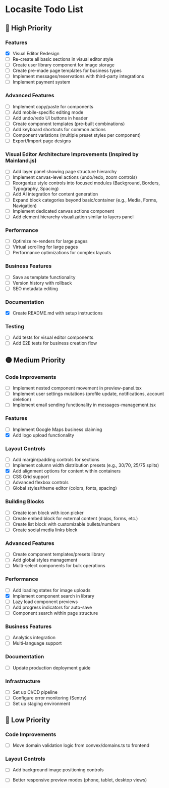 # Locasite Todo List

## 🔴 High Priority

### Features
- [x] Visual Editor Redesign
- [ ] Re-create all basic sections in visual editor style
- [ ] Create user library component for image storage
- [ ] Create pre-made page templates for business types
- [ ] Implement messages/reservations with third-party integrations
- [ ] Implement payment system

### Advanced Features  
- [ ] Implement copy/paste for components
- [ ] Add mobile-specific editing mode
- [ ] Add undo/redo UI buttons in header
- [ ] Create component templates (pre-built combinations)
- [ ] Add keyboard shortcuts for common actions
- [ ] Component variations (multiple preset styles per component)
- [ ] Export/Import page designs

### Visual Editor Architecture Improvements (Inspired by Mainland.js)
- [ ] Add layer panel showing page structure hierarchy
- [ ] Implement canvas-level actions (undo/redo, zoom controls)
- [ ] Reorganize style controls into focused modules (Background, Borders, Typography, Spacing)
- [ ] Add AI integration for content generation
- [ ] Expand block categories beyond basic/container (e.g., Media, Forms, Navigation)
- [ ] Implement dedicated canvas actions component
- [ ] Add element hierarchy visualization similar to layers panel

### Performance
- [ ] Optimize re-renders for large pages
- [ ] Virtual scrolling for large pages
- [ ] Performance optimizations for complex layouts

### Business Features
- [ ] Save as template functionality
- [ ] Version history with rollback
- [ ] SEO metadata editing

### Documentation
- [x] Create README.md with setup instructions

### Testing
- [ ] Add tests for visual editor components
- [ ] Add E2E tests for business creation flow

## 🟡 Medium Priority

### Code Improvements
- [ ] Implement nested component movement in preview-panel.tsx
- [ ] Implement user settings mutations (profile update, notifications, account deletion)
- [ ] Implement email sending functionality in messages-management.tsx

### Features
- [ ] Implement Google Maps business claiming
- [x] Add logo upload functionality

### Layout Controls
- [ ] Add margin/padding controls for sections
- [ ] Implement column width distribution presets (e.g., 30/70, 25/75 splits)
- [x] Add alignment options for content within containers
- [ ] CSS Grid support
- [ ] Advanced flexbox controls
- [ ] Global styles/theme editor (colors, fonts, spacing)

### Building Blocks
- [ ] Create icon block with icon picker
- [ ] Create embed block for external content (maps, forms, etc.)
- [ ] Create list block with customizable bullets/numbers
- [ ] Create social media links block

### Advanced Features
- [ ] Create component templates/presets library
- [ ] Add global styles management
- [ ] Multi-select components for bulk operations

### Performance
- [ ] Add loading states for image uploads
- [x] Implement component search in library
- [ ] Lazy load component previews
- [ ] Add progress indicators for auto-save
- [ ] Component search within page structure

### Business Features
- [ ] Analytics integration
- [ ] Multi-language support

### Documentation
- [ ] Update production deployment guide

### Infrastructure
- [ ] Set up CI/CD pipeline
- [ ] Configure error monitoring (Sentry)
- [ ] Set up staging environment

## 🔵 Low Priority

### Code Improvements
- [ ] Move domain validation logic from convex/domains.ts to frontend

### Layout Controls
- [ ] Add background image positioning controls
- [ ] Better responsive preview modes (phone, tablet, desktop views)

